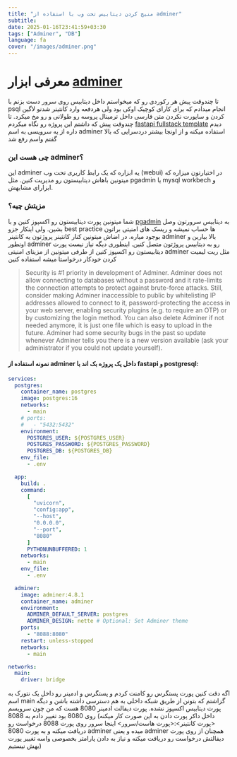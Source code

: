 ```yaml
---
title: "منیج کردن دیتابیس تحت وب با استفاده از adminer"
subtitle:
date: 2025-01-16T23:41:59+03:30
tags: ["Adminer", "DB"]
language: fa
cover: "/images/adminer.png"
---
```


# معرفی ابزار [adminer](https://www.adminer.org/)

تا چندوقت پیش هر رکوردی رو که میخواستم داخل دیتابیس روی سرور دست بزنم با psql انجام میدادم که برای کارای کوچیک اوکی بود ولی هردفعه وارد کانتینر شدنو لاگین کردن و ساپورت نکردن متن فارسی داخل ترمینال پروسه رو طولانی و رو مخ میکرد. تا چندوقت پیش که داشتم این پروژه رو نگاه میکردم [fastapi fullstack template](https://github.com/fastapi/full-stack-fastapi-template/blob/master/backend/README.md) دیدم داره از یه سرویسی به اسم adminer استفاده میکنه و از اونجا بیشتر دردسرایی که بالا گفتم واسم رفع شد

### چی هست این adminer؟

این adminer یه ابزاره که یک رابط کاربری تحت وب (webui) در اختیارتون میزاره که میتونین باهاش دیتابیستون رو مدیریت کنین. مثل pgadmin یا mysql workbech و ابزارای مشابهش.

### مزیتش چیه؟

شما میتونین پورت دیتابیستون رو اکسپوز کنین و با [pgadmin](https://www.pgadmin.org/) به دیتابیس سرورتون وصل بشین. ولی اینکار جزو best practice ها حساب نمیشه و ریسک های امنیتی براتون بوجود میاره. در اضاش میتونین کنار کانتینر پروژتون یه کانتینر adminer بالا بیارین و اونطور adminer رو به دیتابیس پروژتون متصل کنین. اینطوری دیگه نیاز نیست پورت دیتابیستون رو اکسپوز کنین از طرفی میتونین از مزیتای امنیتی adminer مثل ریت لیمیت کردن خودکار درخواستا میشه استفاده کنین

> Security is #1 priority in development of Adminer. Adminer does not allow connecting to databases without a password and it rate-limits the connection attempts to protect against brute-force attacks. Still, consider making Adminer inaccessible to public by whitelisting IP addresses allowed to connect to it, password-protecting the access in your web server, enabling security plugins (e.g. to require an OTP) or by customizing the login method. You can also delete Adminer if not needed anymore, it is just one file which is easy to upload in the future. Adminer had some security bugs in the past so update whenever Adminer tells you there is a new version available (ask your administrator if you could not update yourself).

#### نمونه استفاده از adminer داخل یک پروژه بک اند با fastapi و postgresql:

```yaml
services:
  postgres:
    container_name: postgres
    image: postgres:16
    networks:
      - main
    # ports:
    #   - "5432:5432"
    environment:
      POSTGRES_USER: ${POSTGRES_USER}
      POSTGRES_PASSWORD: ${POSTGRES_PASSWORD}
      POSTGRES_DB: ${POSTGRES_DB}
    env_file:
      - .env

  app:
    build: .
    command:
      [
        "uvicorn",
        "config:app",
        "--host",
        "0.0.0.0",
        "--port",
        "8080"
      ]
      PYTHONUNBUFFERED: 1
    networks:
      - main
    env_file:
      - .env

  adminer:
    image: adminer:4.8.1
    container_name: adminer
    environment:
      ADMINER_DEFAULT_SERVER: postgres
      ADMINER_DESIGN: nette # Optional: Set Adminer theme
    ports:
      - "8088:8080"
    restart: unless-stopped
    networks:
      - main

networks:
  main:
    driver: bridge
```

اگه دقت کنین پورت پستگرس رو کامنت کردم و پستگرس و ادمینر رو داخل یک نتورک به اسم main گزاشتم که بتونن از طریق شبکه داخلی به هم دسترسی داشته باشن و دیگه پورت دیتابیس اکسپوز نشده. پورت دیفالت ادمینر 8080 هست که من چون سرویسم روی 8080 بود تغییر دادم به 8088 (داخل داکر پورت دادن به این صورت کار میکنه <پورت کانتینر>:<پورت هاست/سرور> اینجا سرور روی پورت 8088 درخواست رو دریافت میکنه و به پورت 8080 adminer میده و یعنی adminer همچنان از روی پورت دیفالتش درخواست رو دریافت میکنه و نیاز به دادن پارامتر بخصوصی واسه تغییر پورت بهش نیستیم)
